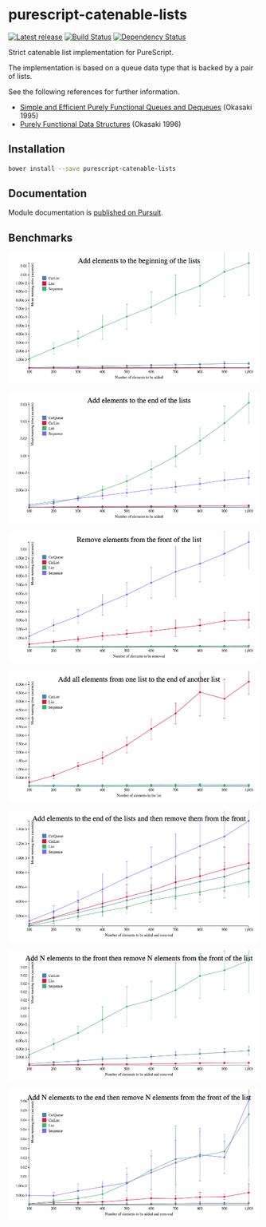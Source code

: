 # purescript-catenable-lists

[![Latest release](http://img.shields.io/bower/v/purescript-catenable-lists.svg)](https://github.com/purescript/purescript-catenable-lists/releases)
[![Build Status](https://travis-ci.org/purescript/purescript-catenable-lists.svg?branch=master)](https://travis-ci.org/purescript/purescript-catenable-lists)
[![Dependency Status](https://www.versioneye.com/user/projects/5620cf4f36d0ab00210009b6/badge.svg?style=flat)](https://www.versioneye.com/user/projects/5620cf4f36d0ab00210009b6)

Strict catenable list implementation for PureScript.

The implementation is based on a queue data type that is backed by a
pair of lists.

See the following references for further information.
* [Simple and Efficient Purely Functional Queues and Dequeues](http://www.westpoint.edu/eecs/SiteAssets/SitePages/Faculty%20Publication%20Documents/Okasaki/jfp95queue.pdf) (Okasaki 1995)
* [Purely Functional Data Structures](http://www.cs.cmu.edu/~rwh/theses/okasaki.pdf) (Okasaki 1996)

## Installation

```bash
bower install --save purescript-catenable-lists
```

## Documentation

Module documentation is [published on Pursuit](http://pursuit.purescript.org/packages/purescript-catenable-lists).

## Benchmarks

![cons](benchmarks/cons.png)

![snoc](benchmarks/snoc.png)

![uncons](benchmarks/uncons.png)

![append](benchmarks/append.png)

![snoc-uncons](benchmarks/snoc-uncons.png)

![cons-uncons-n](benchmarks/cons-uncons-n.png)

![snoc-uncons-n](benchmarks/snoc-uncons-n.png)
